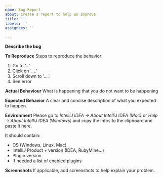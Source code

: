 ```yaml
---
name: Bug Report
about: Create a report to help us improve
title: ''
labels: ''
assignees: ''

---
```


<!-- 
    NOTE: Did you check the FAQs (https://one-dark.gitbook.io/jetbrains/help/faqs)
    to see if your problem already has a work around?
-->

**Describe the bug**
<!-- A clear and concise description of what the bug is. -->

**To Reproduce**
Steps to reproduce the behavior:
1. Go to '...'
1. Click on '....'
1. Scroll down to '....'
1. See error

**Actual Behaviour**
What is happening that you do not want to be happening

**Expected Behavior**
A clear and concise description of what you expected to happen.

**Environment**
Please go to *IntelliJ IDEA -> About IntelliJ IDEA (Mac)* or *Help -> About IntelliJ IDEA (Windows)* and copy the infos
to the clipboard and paste it here.

It should contain:
* OS (Windows, Linux, Mac)
* IntelliJ Product + version (IDEA, RubyMine...)
* Plugin version 
* If needed a list of enabled plugins


**Screenshots**
If applicable, add screenshots to help explain your problem.
